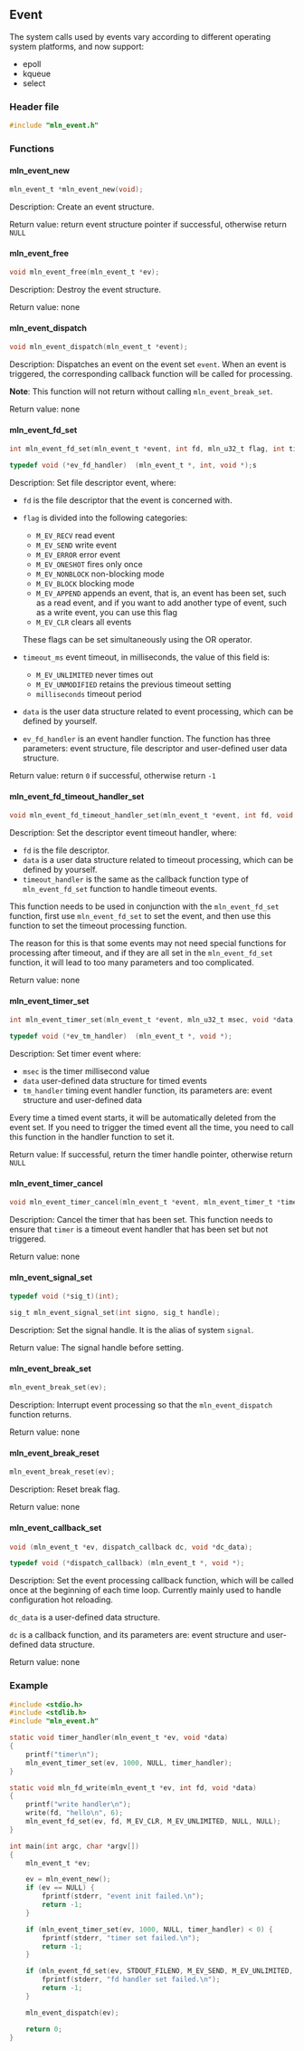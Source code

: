 ## Event

The system calls used by events vary according to different operating system platforms, and now support:

- epoll
- kqueue
- select



### Header file

```c
#include "mln_event.h"
```



### Functions



#### mln_event_new

```c
mln_event_t *mln_event_new(void);
```

Description: Create an event structure.

Return value: return event structure pointer if successful, otherwise return `NULL`



#### mln_event_free

```c
void mln_event_free(mln_event_t *ev);
```

Description: Destroy the event structure.

Return value: none



#### mln_event_dispatch

```c
void mln_event_dispatch(mln_event_t *event);
```

Description: Dispatches an event on the event set `event`. When an event is triggered, the corresponding callback function will be called for processing.

**Note**: This function will not return without calling `mln_event_break_set`.

Return value: none



#### mln_event_fd_set

```c
int mln_event_fd_set(mln_event_t *event, int fd, mln_u32_t flag, int timeout_ms, void *data, ev_fd_handler fd_handler);

typedef void (*ev_fd_handler)  (mln_event_t *, int, void *);s
```

Description: Set file descriptor event, where:

- `fd` is the file descriptor that the event is concerned with.

- `flag` is divided into the following categories:

  - `M_EV_RECV` read event
  - `M_EV_SEND` write event
  - `M_EV_ERROR` error event
  - `M_EV_ONESHOT` fires only once
  - `M_EV_NONBLOCK` non-blocking mode
  - `M_EV_BLOCK` blocking mode
  - `M_EV_APPEND` appends an event, that is, an event has been set, such as a read event, and if you want to add another type of event, such as a write event, you can use this flag
  - `M_EV_CLR` clears all events

  These flags can be set simultaneously using the OR operator.

- `timeout_ms` event timeout, in milliseconds, the value of this field is:

  - `M_EV_UNLIMITED` never times out
  - `M_EV_UNMODIFIED` retains the previous timeout setting
  - `milliseconds` timeout period

- `data` is the user data structure related to event processing, which can be defined by yourself.

- `ev_fd_handler` is an event handler function. The function has three parameters: event structure, file descriptor and user-defined user data structure.

Return value: return `0` if successful, otherwise return `-1`



#### mln_event_fd_timeout_handler_set

```c
void mln_event_fd_timeout_handler_set(mln_event_t *event, int fd, void *data, ev_fd_handler timeout_handler);
```

Description: Set the descriptor event timeout handler, where:

- `fd` is the file descriptor.
- `data` is a user data structure related to timeout processing, which can be defined by yourself.
- `timeout_handler` is the same as the callback function type of `mln_event_fd_set` function to handle timeout events.

This function needs to be used in conjunction with the `mln_event_fd_set` function, first use `mln_event_fd_set` to set the event, and then use this function to set the timeout processing function.

The reason for this is that some events may not need special functions for processing after timeout, and if they are all set in the `mln_event_fd_set` function, it will lead to too many parameters and too complicated.

Return value: none



#### mln_event_timer_set

```c
int mln_event_timer_set(mln_event_t *event, mln_u32_t msec, void *data, ev_tm_handler tm_handler);

typedef void (*ev_tm_handler)  (mln_event_t *, void *);
```

Description: Set timer event where:

- `msec` is the timer millisecond value
- `data` user-defined data structure for timed events
- `tm_handler` timing event handler function, its parameters are: event structure and user-defined data

Every time a timed event starts, it will be automatically deleted from the event set. If you need to trigger the timed event all the time, you need to call this function in the handler function to set it.

Return value: If successful, return the timer handle pointer, otherwise return `NULL`



#### mln_event_timer_cancel

```c
void mln_event_timer_cancel(mln_event_t *event, mln_event_timer_t *timer);
```

Description: Cancel the timer that has been set. This function needs to ensure that `timer` is a timeout event handler that has been set but not triggered.

Return value: none



#### mln_event_signal_set

```c
typedef void (*sig_t)(int);

sig_t mln_event_signal_set(int signo, sig_t handle);
```

Description: Set the signal handle. It is the alias of system `signal`.

Return value: The signal handle before setting.



#### mln_event_break_set

```c
mln_event_break_set(ev);
```

Description: Interrupt event processing so that the `mln_event_dispatch` function returns.

Return value: none



#### mln_event_break_reset

```c
mln_event_break_reset(ev);
```

Description: Reset break flag.

Return value: none



#### mln_event_callback_set

```c
void (mln_event_t *ev, dispatch_callback dc, void *dc_data);

typedef void (*dispatch_callback) (mln_event_t *, void *);
```

Description: Set the event processing callback function, which will be called once at the beginning of each time loop. Currently mainly used to handle configuration hot reloading.

`dc_data` is a user-defined data structure.

`dc` is a callback function, and its parameters are: event structure and user-defined data structure.

Return value: none



### Example

```c
#include <stdio.h>
#include <stdlib.h>
#include "mln_event.h"

static void timer_handler(mln_event_t *ev, void *data)
{
    printf("timer\n");
    mln_event_timer_set(ev, 1000, NULL, timer_handler);
}

static void mln_fd_write(mln_event_t *ev, int fd, void *data)
{
    printf("write handler\n");
    write(fd, "hello\n", 6);
    mln_event_fd_set(ev, fd, M_EV_CLR, M_EV_UNLIMITED, NULL, NULL);
}

int main(int argc, char *argv[])
{
    mln_event_t *ev;

    ev = mln_event_new();
    if (ev == NULL) {
        fprintf(stderr, "event init failed.\n");
        return -1;
    }

    if (mln_event_timer_set(ev, 1000, NULL, timer_handler) < 0) {
        fprintf(stderr, "timer set failed.\n");
        return -1;
    }

    if (mln_event_fd_set(ev, STDOUT_FILENO, M_EV_SEND, M_EV_UNLIMITED, NULL, mln_fd_write) < 0) {
        fprintf(stderr, "fd handler set failed.\n");
        return -1;
    }

    mln_event_dispatch(ev);

    return 0;
}
```

